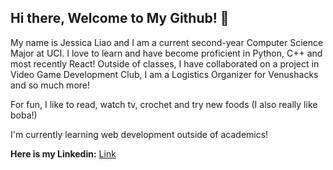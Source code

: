 ## Hi there, Welcome to My Github! 👋

My name is Jessica Liao and I am a current second-year Computer Science Major at UCI. I love to learn and have become proficient in Python, C++ and most recently React! Outside of classes, I have collaborated on a project in Video Game Development Club, I am a Logistics Organizer for Venushacks and so much more!  

For fun, I like to read, watch tv, crochet and try new foods (I also really like boba!)  

I'm currently learning web development outside of academics!

**Here is my Linkedin:** [Link](www.linkedin.com/in/jessica-liao-089359244)

<!--
**jessl314/jessl314** is a ✨ _special_ ✨ repository because its `README.md` (this file) appears on your GitHub profile.

Here are some ideas to get you started:

- 🔭 I’m currently working on ...
- 🌱 I’m currently learning ...
- 👯 I’m looking to collaborate on ...
- 🤔 I’m looking for help with ...
- 💬 Ask me about ...
- 📫 How to reach me: ...
- 😄 Pronouns: ...
- ⚡ Fun fact: ...
-->
